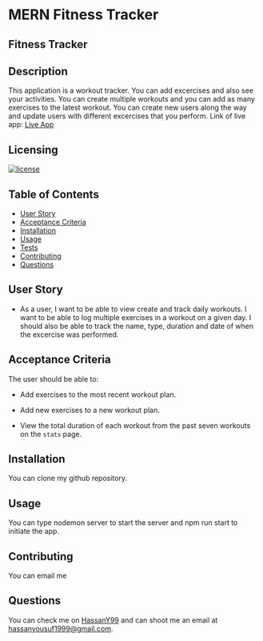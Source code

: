 # MERN Fitness Tracker 

## Fitness Tracker


  ## Description

  This application is a workout tracker. You can add excercises and also see your activities. You can create multiple workouts and you can add as many exercises to the latest workout. You can create new users along the way and update users with different excercises that you perform.
  Link of live app: [Live App](https://mern-fitness-tracker-deploy.herokuapp.com/)

  ## Licensing

  [![license](https://img.shields.io/badge/license-MIT-blue)](https://shields.io)

  ## Table of Contents
  - [User Story](#user-story)
  - [Acceptance Criteria](#acceptance-criteria)
  - [Installation](#installation)
  - [Usage](#usage)
  - [Tests](#tests)
  - [Contributing](#contributing)
  - [Questions](#questions)

  ## User Story

* As a user, I want to be able to view create and track daily workouts. I want to be able to log multiple exercises in a workout on a given day. I should also be able to track the name, type, duration and date of when the excercise was performed.

## Acceptance Criteria

The user should be able to:

  * Add exercises to the most recent workout plan.

  * Add new exercises to a new workout plan.

  * View the total duration of each workout from the past seven workouts on the `stats` page.

  ## Installation

  You can clone my github repository.

  ## Usage

  You can type nodemon server to start the server and npm run start to initiate the app.
  

  ## Contributing

  You can email me

  ## Questions

  You can check me on [HassanY99](https://github.com/HassanY99) and can shoot me an email at hassanyousuf1999@gmail.com.
